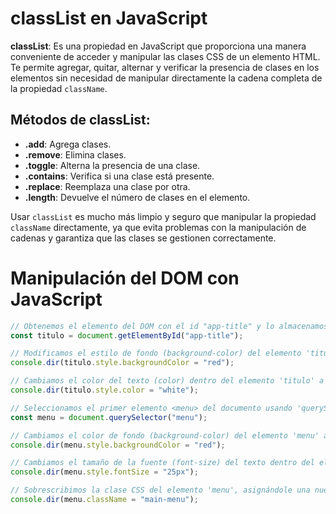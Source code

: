 # classList en JavaScript

**classList**: Es una propiedad en JavaScript que proporciona una manera conveniente de acceder y manipular las clases CSS de un elemento HTML. Te permite agregar, quitar, alternar y verificar la presencia de clases en los elementos sin necesidad de manipular directamente la cadena completa de la propiedad `className`.

## Métodos de classList:

- **.add**: Agrega clases.  
- **.remove**: Elimina clases.  
- **.toggle**: Alterna la presencia de una clase.  
- **.contains**: Verifica si una clase está presente.  
- **.replace**: Reemplaza una clase por otra.  
- **.length**: Devuelve el número de clases en el elemento.  

Usar `classList` es mucho más limpio y seguro que manipular la propiedad `className` directamente, ya que evita problemas con la manipulación de cadenas y garantiza que las clases se gestionen correctamente.


# Manipulación del DOM con JavaScript

```javascript
// Obtenemos el elemento del DOM con el id "app-title" y lo almacenamos en la variable 'titulo'
const titulo = document.getElementById("app-title");

// Modificamos el estilo de fondo (background-color) del elemento 'titulo' a rojo (red)
console.dir(titulo.style.backgroundColor = "red");

// Cambiamos el color del texto (color) dentro del elemento 'titulo' a blanco (white)
console.dir(titulo.style.color = "white");

// Seleccionamos el primer elemento <menu> del documento usando 'querySelector' y lo guardamos en la variable 'menu'
const menu = document.querySelector("menu");

// Cambiamos el color de fondo (background-color) del elemento 'menu' a rojo (red)
console.dir(menu.style.backgroundColor = "red");

// Cambiamos el tamaño de la fuente (font-size) del texto dentro del elemento 'menu' a 25 píxeles
console.dir(menu.style.fontSize = "25px");

// Sobrescribimos la clase CSS del elemento 'menu', asignándole una nueva clase llamada "main-menu"
console.dir(menu.className = "main-menu");
```

